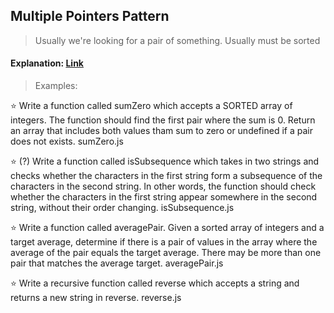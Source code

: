 
## Multiple Pointers Pattern
> Usually we're looking for a pair of something.
> Usually must be sorted
#### Explanation: [Link](https://medium.com/@kasiarosenb/algorithms-multiple-pointers-9843e1b5f1e1)

> Examples:

:star: Write a function called sumZero which accepts a SORTED array of integers. The function should find the first pair where the sum is 0. Return an array that includes both values tham sum to zero or undefined if a pair does not exists. sumZero.js<br>

:star: (?) Write a function called isSubsequence which takes in two strings and checks whether the characters in the first string form a subsequence of the characters in the second string. In other words, the function should check whether the characters in the first string appear somewhere in the second string, without their order changing. isSubsequence.js<br>

:star: Write a function called averagePair. Given a sorted array of integers and a target average, determine if there is a pair of values in the array where the average of the pair equals the target average. There may be more than one pair that matches the average target. averagePair.js<br>

:star: Write a recursive function called reverse which accepts a string and returns a new string in reverse. reverse.js <br>



